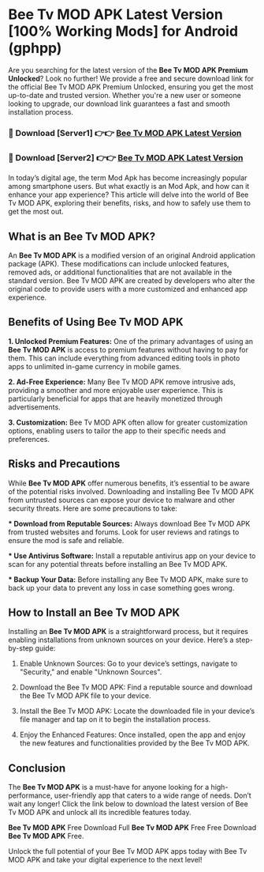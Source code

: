 # Bee Tv MOD APK Latest Version [100% Working Mods] for Android (gphpp)

Are you searching for the latest version of the <strong>Bee Tv MOD APK Premium Unlocked</strong>? Look no further! We provide a free and secure download link for the official Bee Tv MOD APK Premium Unlocked, ensuring you get the most up-to-date and trusted version. Whether you're a new user or someone looking to upgrade, our download link guarantees a fast and smooth installation process.


<h3>🔴 Download [Server1] 👉👉 <a href="https://getmodsapk.pages.dev?q=Bee+Tv+MOD+APK&ref=4R3">Bee Tv MOD APK Latest Version</a></h3>

<h3>🔴 Download [Server2] 👉👉 <a href="https://getmodsapk.pages.dev?q=Bee+Tv+MOD+APK&ref=4R3">Bee Tv MOD APK Latest Version</a></h3>


In today’s digital age, the term Mod Apk has become increasingly popular among smartphone users. But what exactly is an Mod Apk, and how can it enhance your app experience? This article will delve into the world of Bee Tv MOD APK, exploring their benefits, risks, and how to safely use them to get the most out.


<h2>What is an Bee Tv MOD APK?</h2>

An <strong>Bee Tv MOD APK</strong> is a modified version of an original Android application package (APK). These modifications can include unlocked features, removed ads, or additional functionalities that are not available in the standard version. Bee Tv MOD APK are created by developers who alter the original code to provide users with a more customized and enhanced app experience.


<h2>Benefits of Using Bee Tv MOD APK</h2>

<strong> 1. Unlocked Premium Features:</strong> One of the primary advantages of using an <strong>Bee Tv MOD APK</strong> is access to premium features without having to pay for them. This can include everything from advanced editing tools in photo apps to unlimited in-game currency in mobile games.

<strong> 2. Ad-Free Experience:</strong> Many Bee Tv MOD APK remove intrusive ads, providing a smoother and more enjoyable user experience. This is particularly beneficial for apps that are heavily monetized through advertisements.

<strong> 3. Customization:</strong> Bee Tv MOD APK often allow for greater customization options, enabling users to tailor the app to their specific needs and preferences.


<h2>Risks and Precautions</h2>

While <strong>Bee Tv MOD APK</strong> offer numerous benefits, it’s essential to be aware of the potential risks involved. Downloading and installing Bee Tv MOD APK from untrusted sources can expose your device to malware and other security threats. Here are some precautions to take:

<strong> * Download from Reputable Sources:</strong> Always download Bee Tv MOD APK from trusted websites and forums. Look for user reviews and ratings to ensure the mod is safe and reliable.

<strong> * Use Antivirus Software:</strong> Install a reputable antivirus app on your device to scan for any potential threats before installing an Bee Tv MOD APK.

<strong> * Backup Your Data:</strong> Before installing any Bee Tv MOD APK, make sure to back up your data to prevent any loss in case something goes wrong.


<h2>How to Install an Bee Tv MOD APK</h2>

Installing an <strong>Bee Tv MOD APK</strong> is a straightforward process, but it requires enabling installations from unknown sources on your device. Here’s a step-by-step guide:

 1. Enable Unknown Sources: Go to your device’s settings, navigate to "Security," and enable "Unknown Sources".

 2. Download the Bee Tv MOD APK: Find a reputable source and download the Bee Tv MOD APK file to your device.

 3. Install the Bee Tv MOD APK: Locate the downloaded file in your device’s file manager and tap on it to begin the installation process.

 4. Enjoy the Enhanced Features: Once installed, open the app and enjoy the new features and functionalities provided by the Bee Tv MOD APK.


<h2><strong>Conclusion</strong></h2>

The <strong>Bee Tv MOD APK</strong> is a must-have for anyone looking for a high-performance, user-friendly app that caters to a wide range of needs. Don’t wait any longer! Click the link below to download the latest version of Bee Tv MOD APK and unlock all its incredible features today.

<strong>Bee Tv MOD APK</strong> Free Download Full <strong>Bee Tv MOD APK</strong> Free Free Download <strong>Bee Tv MOD APK</strong> Free.

Unlock the full potential of your Bee Tv MOD APK apps today with Bee Tv MOD APK and take your digital experience to the next level!